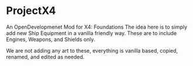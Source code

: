 # ProjectX4
An OpenDevelopmenet Mod for X4: Foundations
The idea here is to simply add new Ship Equipment in a vanilla friendly way.
These are to include Engines, Weapons, and Shields only.

We are not adding any art to these, everything is vanilla based, copied, renamed, and edited as needed.
